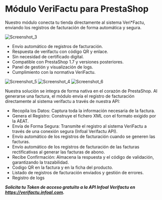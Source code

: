 # Módulo VeriFactu para PrestaShop

Nuestro módulo conecta tu tienda directamente al sistema Veri*Factu, enviando los registros de facturación de forma automática y segura.

![Screenshot_3](https://github.com/user-attachments/assets/e18ec69d-97c8-4f41-a153-1282c646a61c)


- Envío automático de registros de facturación.
- Respuesta de verifactu con código QR y enlace.
- Sin necesidad de certificado digital.
- Compatible con PrestaShop 1.7 y versiones posteriores.
- Panel de gestión y visualización de logs.
- Cumplimiento con la normativa VeriFactu.

![Screenshot_5](https://github.com/user-attachments/assets/a558fa6c-5850-4d76-8c3a-bcf392d35a73)
![Screenshot_4](https://github.com/user-attachments/assets/09928790-3366-49e9-95e3-0cf7ab35d4cf)
![Screenshot_6](https://github.com/user-attachments/assets/f4b17785-dabe-4b7a-86fd-50a7dcec14db)


Nuestra solución se integra de forma nativa en el corazón de PrestaShop. Al generarse una factura, el módulo envía el registro de facturación directamente al sistema verifactu a través de nuestra API:

- Recopila los Datos: Captura toda la información necesaria de la factura.
- Genera el Registro: Construye el fichero XML con el formato exigido por la AEAT.
- Envía de Forma Segura: Transmite el registro al sistema VeriFactu a través de una conexión segura (Infoal Verifactu API).
- Envío automático de los registros de facturación cuando se generen las facturas.
- Envío automático de los registros de facturación de las facturas rectificativas al generar las facturas de abono.
- Recibe Confirmación: Almacena la respuesta y el código de validación, garantizando la trazabilidad.
- Codigo QR en la factura y en la ficha del producto.
- Listado de registros de facturación enviados y gestión de errores.
- Registro de logs

***Solicita tu Token de acceso gratuïto a la API Infoal Verifactu en https://verifactu.infoal.com.***


